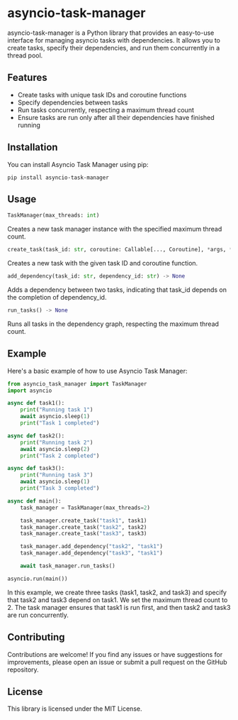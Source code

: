 # asyncio-task-manager
asyncio-task-manager is a Python library that provides an easy-to-use interface for managing asyncio tasks with dependencies. It allows you to create tasks, specify their dependencies, and run them concurrently in a thread pool.

## Features

- Create tasks with unique task IDs and coroutine functions
- Specify dependencies between tasks
- Run tasks concurrently, respecting a maximum thread count
- Ensure tasks are run only after all their dependencies have finished running

## Installation

You can install Asyncio Task Manager using pip:

```
pip install asyncio-task-manager
```

## Usage

```python
TaskManager(max_threads: int)
```
Creates a new task manager instance with the specified maximum thread count.

```python
create_task(task_id: str, coroutine: Callable[..., Coroutine], *args, **kwargs) -> None
```
Creates a new task with the given task ID and coroutine function.

```python
add_dependency(task_id: str, dependency_id: str) -> None
```
Adds a dependency between two tasks, indicating that task_id depends on the completion of dependency_id.

```python
run_tasks() -> None
```
Runs all tasks in the dependency graph, respecting the maximum thread count.

## Example

Here's a basic example of how to use Asyncio Task Manager:

```python
from asyncio_task_manager import TaskManager
import asyncio

async def task1():
    print("Running task 1")
    await asyncio.sleep(1)
    print("Task 1 completed")

async def task2():
    print("Running task 2")
    await asyncio.sleep(2)
    print("Task 2 completed")

async def task3():
    print("Running task 3")
    await asyncio.sleep(1)
    print("Task 3 completed")

async def main():
    task_manager = TaskManager(max_threads=2)

    task_manager.create_task("task1", task1)
    task_manager.create_task("task2", task2)
    task_manager.create_task("task3", task3)

    task_manager.add_dependency("task2", "task1")
    task_manager.add_dependency("task3", "task1")

    await task_manager.run_tasks()

asyncio.run(main())
```

In this example, we create three tasks (task1, task2, and task3) and specify that task2 and task3 depend on task1. We set the maximum thread count to 2. The task manager ensures that task1 is run first, and then task2 and task3 are run concurrently.

## Contributing
Contributions are welcome! If you find any issues or have suggestions for improvements, please open an issue or submit a pull request on the GitHub repository.

## License
This library is licensed under the MIT License.
